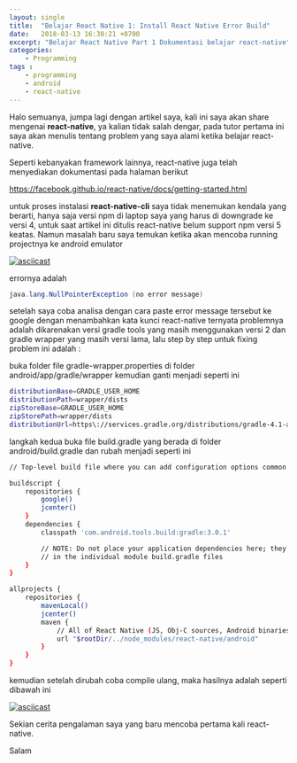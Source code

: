 ```yaml
---
layout: single
title:  "Belajar React Native 1: Install React Native Error Build"
date:   2018-03-13 16:30:21 +0700
excerpt: "Belajar React Native Part 1 Dokumentasi belajar react-native"
categories: 
    - Programming
tags : 
    - programming
    - android
    - react-native
---
```


Halo semuanya, jumpa lagi dengan artikel saya, kali ini saya akan share mengenai **react-native**, ya kalian tidak salah dengar, pada tutor pertama ini saya akan menulis tentang problem yang saya alami ketika belajar react-native.

Seperti kebanyakan framework lainnya, react-native juga telah menyediakan dokumentasi pada halaman berikut 

https://facebook.github.io/react-native/docs/getting-started.html

untuk proses instalasi **react-native-cli** saya tidak menemukan kendala yang berarti, hanya saja versi npm di laptop saya yang harus di downgrade ke versi 4, untuk saat artikel ini ditulis react-native belum support npm versi 5 keatas. Namun masalah baru saya temukan ketika akan mencoba running projectnya ke android emulator

[![asciicast](https://asciinema.org/a/kpPCrzxs4LYciOjHKZORH6hbI.png)](https://asciinema.org/a/kpPCrzxs4LYciOjHKZORH6hbI)

errornya adalah

```java
java.lang.NullPointerException (no error message)   
```

setelah saya coba analisa dengan cara paste error message tersebut ke google dengan menambahkan kata kunci react-native ternyata problemnya adalah dikarenakan versi gradle tools yang masih menggunakan versi 2 dan gradle wrapper yang masih versi lama, lalu step by step untuk fixing problem ini adalah :

buka folder file gradle-wrapper.properties di folder android/app/gradle/wrapper kemudian ganti menjadi seperti ini

```bash
distributionBase=GRADLE_USER_HOME
distributionPath=wrapper/dists
zipStoreBase=GRADLE_USER_HOME
zipStorePath=wrapper/dists
distributionUrl=https\://services.gradle.org/distributions/gradle-4.1-all.zip

```

langkah kedua buka file build.gradle yang berada di folder android/build.gradle dan rubah menjadi seperti ini

```bash
// Top-level build file where you can add configuration options common to all sub-projects/modules.

buildscript {
    repositories {
        google()
        jcenter()
    }
    dependencies {
        classpath 'com.android.tools.build:gradle:3.0.1'

        // NOTE: Do not place your application dependencies here; they belong
        // in the individual module build.gradle files
    }
}

allprojects {
    repositories {
        mavenLocal()
        jcenter()
        maven {
            // All of React Native (JS, Obj-C sources, Android binaries) is installed from npm
            url "$rootDir/../node_modules/react-native/android"
        }
    }
}

```

kemudian setelah dirubah coba compile ulang, maka hasilnya adalah seperti dibawah ini

[![asciicast](https://asciinema.org/a/MtNLpo3gMVQR1R4cJHHK9qKhX.png)](https://asciinema.org/a/MtNLpo3gMVQR1R4cJHHK9qKhX)

Sekian cerita pengalaman saya yang baru mencoba pertama kali react-native.

Salam